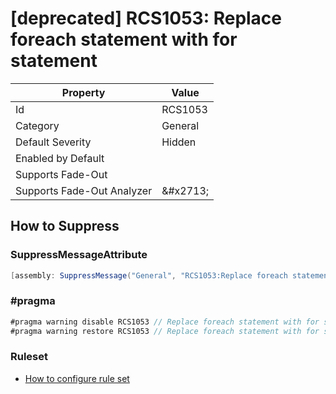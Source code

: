 # \[deprecated\] RCS1053: Replace foreach statement with for statement

| Property | Value |
| -------- | ----- |
| Id | RCS1053 |
| Category | General |
| Default Severity | Hidden |
| Enabled by Default |  |
| Supports Fade\-Out |  |
| Supports Fade\-Out Analyzer | &\#x2713; |

## How to Suppress

### SuppressMessageAttribute

```csharp
[assembly: SuppressMessage("General", "RCS1053:Replace foreach statement with for statement.", Justification = "<Pending>")]
```

### \#pragma

```csharp
#pragma warning disable RCS1053 // Replace foreach statement with for statement.
#pragma warning restore RCS1053 // Replace foreach statement with for statement.
```

### Ruleset

* [How to configure rule set](../HowToConfigureAnalyzers.md)

